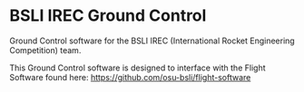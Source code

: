 # BSLI IREC Ground Control

Ground Control software for the BSLI IREC (International Rocket Engineering Competition) team.

This Ground Control software is designed to interface with the Flight Software found here: https://github.com/osu-bsli/flight-software